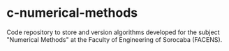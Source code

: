 # c-numerical-methods
Code repository to store and version algorithms developed for the subject "Numerical Methods" at the Faculty of Engineering of Sorocaba (FACENS).
